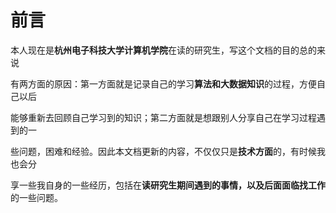 # 前言
本人现在是**杭州电子科技大学计算机学院**在读的研究生，写这个文档的目的总的来说

有两方面的原因：第一方面就是记录自己的学习**算法和大数据知识**的过程，方便自己以后

能够重新去回顾自己学习到的知识；第二方面就是想跟别人分享自己在学习过程遇到的一

些问题，困难和经验。因此本文档更新的内容，不仅仅只是**技术方面**的，有时候我也会分

享一些我自身的一些经历，包括在**读研究生期间遇到的事情，以及后面面临找工作**的一些问题。
